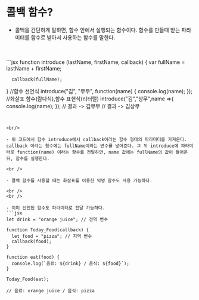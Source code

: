 # 콜백 함수?
- 콜백을 간단하게 말하면, 함수 안에서 실행되는 함수이다. 함수를 만들때 받는 파라미터를 함수로 받아서 사용하는 함수를 말한다.
<br/>
<br/>
  ```jsx
  function introduce (lastName, firstName, callback) {
      var fullName = lastName + firstName;
      
      callback(fullName);
  }
  //함수 선언식
  introduce("김", "무무", function(name) {
      console.log(name);
  });
  //화살표 함수(람다식),함수 표현식(리터럴)
  introduce("김","상무",name =>{
    console.log(name);
  });
  // 결과 -> 김무무
  // 결과 -> 김상무
  ```


<br/>

- 위 코드에서 함수 introduce에서 callback이라는 함수 형태의 파라미터를 가져온다. callback 이라는 함수에는 fullName이라는 변수를 넣어준다. 그 뒤 introduce에 파라미터로 function(name) 이라는 함수를 전달하면, name 값에는 fullName의 값이 들어온 뒤, 함수를 실행한다.

<br />

- 콜백 함수를 사용할 때는 화살표를 이용한 익명 함수도 사용 가능하다.

<br />
<br />

- 이미 선언된 함수도 파라미터로 전달 가능하다.
  ```jsx
  let drink = "orange juice"; // 전역 변수

  function Today_Food(callback) {
    let food = "pizza"; // 지역 변수
    callback(food);
  }

  function eat(food) {
    console.log(`음료: ${drink} / 음식: ${food}`);
  }

  Today_Food(eat);
  
  // 음료: orange juice / 음식: pizza
  ```

